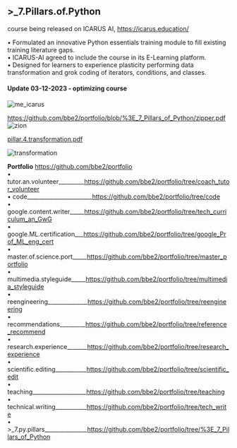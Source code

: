 ## >_7.Pillars.of.Python  
course being released on ICARUS AI, https://icarus.education/  

•	Formulated an innovative Python essentials training module to fill existing training literature gaps.  
•	ICARUS-AI agreed to include the course in its E-Learning platform.  
•	Designed for learners to experience plasticity performing data transformation and grok coding of iterators, conditions, and classes.  

#### Update 03-12-2023 - optimizing course


![me_icarus](https://user-images.githubusercontent.com/59778456/222830076-69c8771c-6b5c-47bb-8761-e6c8ef93160d.PNG)  

https://github.com/bbe2/portfolio/blob/%3E_7_Pillars_of_Python/zipper.pdf  
![zion](https://user-images.githubusercontent.com/59778456/206495081-1c7b5814-6a93-41cc-be3c-693ce719eab0.JPG)  

[pillar.4.transformation.pdf](https://github.com/bbe2/portfolio/files/10717598/pillar.4.transformation.pdf)  

![transformation](https://user-images.githubusercontent.com/59778456/218343940-56e2164a-daef-41ae-99c4-c0d1945caf6f.JPG)  


**Portfolio**  https://github.com/bbe2/portfolio  
• tutor.an.volunteer_________https://github.com/bbe2/portfolio/tree/coach_tutor_volunteer  
• code_______________________https://github.com/bbe2/portfolio/tree/code  
• google.content.writer_____https://github.com/bbe2/portfolio/tree/tech_curriculum_an_GwG  
• google.ML.certification___https://github.com/bbe2/portfolio/tree/google_Prof_ML_eng_cert  
• master.of.science.port_____https://github.com/bbe2/portfolio/tree/master_portfolio  
• multimedia.styleguide_____https://github.com/bbe2/portfolio/tree/multimedia_styleguide  
• reengineering______________https://github.com/bbe2/portfolio/tree/reengineering  
• recommendations_________https://github.com/bbe2/portfolio/tree/reference_recommend  
• research.experience_______https://github.com/bbe2/portfolio/tree/research_experience  
• scientific.editing___________https://github.com/bbe2/portfolio/tree/scientific_edit  
• teaching___________________https://github.com/bbe2/portfolio/tree/teaching  
• technical.writing___________https://github.com/bbe2/portfolio/tree/tech_write  
• >_7.py.pillars_______________https://github.com/bbe2/portfolio/tree/%3E_7_Pillars_of_Python  
